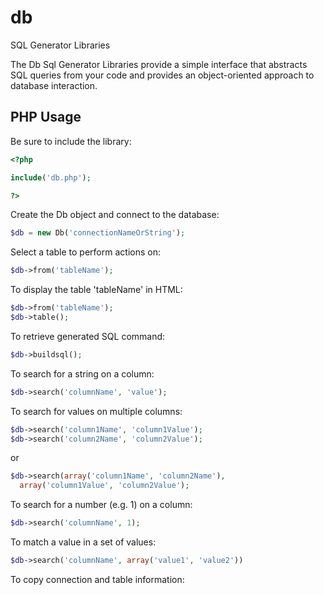 db
==

SQL Generator Libraries

The Db Sql Generator Libraries provide a simple interface that abstracts SQL queries from your code and provides an object-oriented approach to database interaction.

PHP Usage
---------

Be sure to include the library:
```php
<?php

include('db.php');

?>
```

Create the Db object and connect to the database:
```php
$db = new Db('connectionNameOrString');
```

Select a table to perform actions on:
```php
$db->from('tableName');
```

To display the table 'tableName' in HTML:

```php
$db->from('tableName');
$db->table();
```

To retrieve generated SQL command:

```php
$db->buildsql();
```

To search for a string on a column:

```php
$db->search('columnName', 'value');
```

To search for values on multiple columns:

```php
$db->search('column1Name', 'column1Value');
$db->search('column2Name', 'column2Value');
```
or
```php
$db->search(array('column1Name', 'column2Name'),
  array('column1Value', 'column2Value');
```

To search for a number (e.g. 1) on a column:
```php
$db->search('columnName', 1);
```

To match a value in a set of values:
```php
$db->search('columnName', array('value1', 'value2'))
```

To copy connection and table information:

